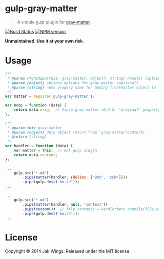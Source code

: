 gulp-gray-matter
================

> A simple gulp plugin for [gray-matter](https://github.com/assemble/gray-matter).

[![Build Status](https://travis-ci.org/jakwings/gulp-gray-matter.svg)](https://travis-ci.org/jakwings/gulp-gray-matter)
[![NPM version](https://badge.fury.io/js/gulp-gray-matter.svg)](http://badge.fury.io/js/gulp-gray-matter)

**Unmaintained. Use it at your own risk.**

Usage
=====

``` javascript
/**
 * @param {function(this: gray-matter, object): string} handler (optional)
 * @param {object} options options for gray-matter (optional)
 * @param {string} name propery name for adding frontmatter object to file (optional)
 */
var matter = require('gulp-gray-matter');

var noop = function (data) {
    return data.orig;  // Since gray-matter v0.5.0, "original" property is renamed "orig"
};

/**
 * @param this gray-matter
 * @param {object} data object return from `gray-matter(content)`
 * @return {string}
 */
var handler = function (data) {
    var matter = this;  // not gulp plugin
    return data.content;
};

...
    gulp.src('*.md')
        .pipe(matter(handler, {delims: ['@@@', '@@@']}))
        .pipe(gulp.dest('build'));
...

...
    gulp.src('*.md')
        .pipe(matter(handler, null, 'context'))
        .pipe(custom())  // file.contents = Handlerbars.compile(file.contents)(file.context)
        .pipe(gulp.dest('build'));
...
```

License
=======

Copyright &copy; 2014 Jak Wings. Released under the MIT license
